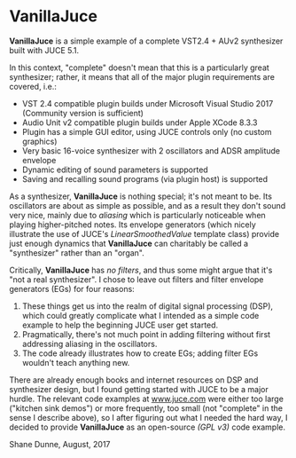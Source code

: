 # VanillaJuce

**VanillaJuce** is a simple example of a complete VST2.4 + AUv2 synthesizer built with JUCE 5.1.

In this context, "complete" doesn't mean that this is a particularly great synthesizer; rather, it means that all of the major plugin requirements are covered, i.e.:
- VST 2.4 compatible plugin builds under Microsoft Visual Studio 2017 (Community version is sufficient)
- Audio Unit v2 compatible plugin builds under Apple XCode 8.3.3
- Plugin has a simple GUI editor, using JUCE controls only (no custom graphics)
- Very basic 16-voice synthesizer with 2 oscillators and ADSR amplitude envelope
- Dynamic editing of sound parameters is supported
- Saving and recalling sound programs (via plugin host) is supported

As a synthesizer, **VanillaJuce** is nothing special; it's not meant to be. Its oscillators are about as simple as possible, and as a result they don't sound very nice, mainly due to *aliasing* which is particularly noticeable when playing higher-pitched notes. Its envelope generators (which nicely illustrate the use of JUCE's *LinearSmoothedValue* template class) provide just enough dynamics that **VanillaJuce** can charitably be called a "synthesizer" rather than an "organ".

Critically, **VanillaJuce** has *no filters*, and thus some might argue that it's "not a real synthesizer". I chose to leave out filters and filter envelope generators (EGs) for four reasons:
1. These things get us into the realm of digital signal processing (DSP), which could greatly complicate what I intended as a simple code example to help the beginning JUCE user get started.
2. Pragmatically, there's not much point in adding filtering without first addressing aliasing in the oscillators.
2. The code already illustrates how to create EGs; adding filter EGs wouldn't teach anything new.

There are already enough books and internet resources on DSP and synthesizer design, but I found getting started with JUCE to be a major hurdle. The relevant code examples at www.juce.com were either too large ("kitchen sink demos") or more frequently, too small (not "complete" in the sense I describe above), so I after figuring out what I needed the hard way, I decided to provide **VanillaJuce** as an open-source *(GPL v3)* code example.

Shane Dunne,
August, 2017
